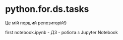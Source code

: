 # python.for.ds.tasks
Це мій перший репозиторій!)

first notebook.ipynb - ДЗ - робота з Jupyter Notebook
